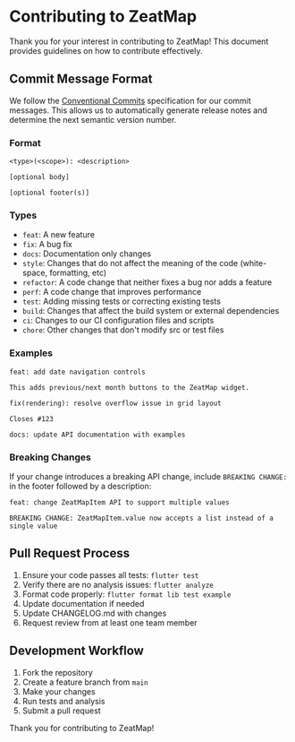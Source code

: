 # Contributing to ZeatMap

Thank you for your interest in contributing to ZeatMap! This document provides guidelines on how to contribute effectively.

## Commit Message Format

We follow the [Conventional Commits](https://www.conventionalcommits.org/) specification for our commit messages. This allows us to automatically generate release notes and determine the next semantic version number.

### Format

```
<type>(<scope>): <description>

[optional body]

[optional footer(s)]
```

### Types

- `feat`: A new feature
- `fix`: A bug fix
- `docs`: Documentation only changes
- `style`: Changes that do not affect the meaning of the code (white-space, formatting, etc)
- `refactor`: A code change that neither fixes a bug nor adds a feature
- `perf`: A code change that improves performance
- `test`: Adding missing tests or correcting existing tests
- `build`: Changes that affect the build system or external dependencies
- `ci`: Changes to our CI configuration files and scripts
- `chore`: Other changes that don't modify src or test files

### Examples

```
feat: add date navigation controls

This adds previous/next month buttons to the ZeatMap widget.
```

```
fix(rendering): resolve overflow issue in grid layout

Closes #123
```

```
docs: update API documentation with examples
```

### Breaking Changes

If your change introduces a breaking API change, include `BREAKING CHANGE:` in the footer followed by a description:

```
feat: change ZeatMapItem API to support multiple values

BREAKING CHANGE: ZeatMapItem.value now accepts a list instead of a single value
```

## Pull Request Process

1. Ensure your code passes all tests: `flutter test`
2. Verify there are no analysis issues: `flutter analyze`
3. Format code properly: `flutter format lib test example`
4. Update documentation if needed
5. Update CHANGELOG.md with changes
6. Request review from at least one team member

## Development Workflow

1. Fork the repository
2. Create a feature branch from `main`
3. Make your changes
4. Run tests and analysis
5. Submit a pull request

Thank you for contributing to ZeatMap!